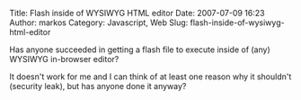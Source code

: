 Title: Flash inside of WYSIWYG HTML editor
Date: 2007-07-09 16:23
Author: markos
Category: Javascript, Web
Slug: flash-inside-of-wysiwyg-html-editor

Has anyone succeeded in getting a flash file to execute inside of (any)
WYSIWYG in-browser editor?

It doesn't work for me and I can think of at least one reason why it
shouldn't (security leak), but has anyone done it anyway?

